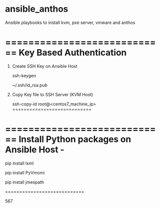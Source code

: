 # ansible_anthos
Ansible playbooks to install kvm, pxe server, vmware and anthos


============================
Key Based Authentication
============================

1. Create SSH Key on Ansible Host
    
    ssh-keygen
 
    ~/.ssh/id_rsa.pub

2. Copy Key file to SSH Server (KVM Host)

    ssh-copy-id root@<centos7_machine_ip>
============================


============================
Install Python packages on Ansible Host -
============================

pip install lxml

pip install PyVmomi

pip install jmespath 

============================

567